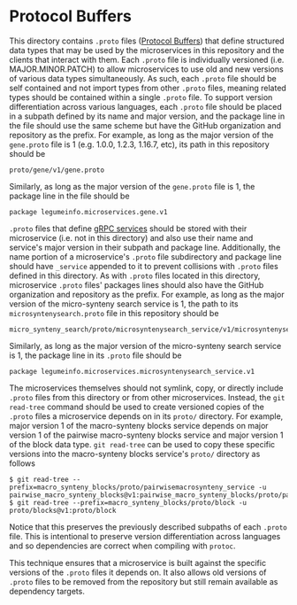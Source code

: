 # Protocol Buffers

This directory contains `.proto` files ([Protocol Buffers](https://developers.google.com/protocol-buffers)) that define structured data types that may be used by the microservices in this repository and the clients that interact with them.
Each `.proto` file is individually versioned (i.e. MAJOR.MINOR.PATCH) to allow microservices to use old and new versions of various data types simultaneously.
As such, each `.proto` file should be self contained and not import types from other `.proto` files, meaning related types should be contained within a single `.proto` file.
To support version differentiation across various languages, each `.proto` file should be placed in a subpath defined by its name and major version, and the package line in the file should use the same scheme but have the GitHub organization and repository as the prefix.
For example, as long as the major version of the `gene.proto` file is 1 (e.g. 1.0.0, 1.2.3, 1.16.7, etc), its path in this repository should be

    proto/gene/v1/gene.proto

Similarly, as long as the major version of the `gene.proto` file is 1, the package line in the file should be

    package legumeinfo.microservices.gene.v1

`.proto` files that define [gRPC services](https://grpc.io/) should be stored with their microservice (i.e. not in this directory) and also use their name and service's major version in their subpath and package line.
Additionally, the name portion of a microservice's `.proto` file subdirectory and package line should have `_service` appended to it to prevent collisions with `.proto` files defined in this directory.
As with `.proto` files located in this directory, microservice `.proto` files' packages lines should also have the GitHub organization and repository as the prefix.
For example, as long as the major version of the micro-synteny search service is 1, the path to its `microsyntenysearch.proto` file in this repository should be

    micro_synteny_search/proto/microsyntenysearch_service/v1/microsyntenysearch.proto

Similarly, as long as the major version of the micro-synteny search service is 1, the package line in its `.proto` file should be

    package legumeinfo.microservices.microsyntenysearch_service.v1

The microservices themselves should not symlink, copy, or directly include `.proto` files from this directory or from other microservices.
Instead, the `git read-tree` command should be used to create versioned copies of the `.proto` files a microservice depends on in its `proto/` directory.
For example, major version 1 of the macro-synteny blocks service depends on major version 1 of the pairwise macro-synteny blocks service and major version 1 of the block data type.
`git read-tree` can be used to copy these specific versions into the macro-synteny blocks service's `proto/` directory as follows

    $ git read-tree --prefix=macro_synteny_blocks/proto/pairwisemacrosynteny_service -u pairwise_macro_synteny_blocks@v1:pairwise_macro_synteny_blocks/proto/pairwisemacrosyntenyblocks_service
    $ git read-tree --prefix=macro_synteny_blocks/proto/block -u proto/blocks@v1:proto/block 

Notice that this preserves the previously described subpaths of each `.proto` file.
This is intentional to preserve version differentiation across languages and so dependencies are correct when compiling with `protoc`.

This technique ensures that a microservice is built against the specific versions of the `.proto` files it depends on.
It also allows old versions of `.proto` files to be removed from the repository but still remain available as dependency targets.
